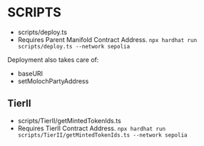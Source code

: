 # SCRIPTS

* scripts/deploy.ts
* Requires Parent Manifold Contract Address.
``` npx hardhat run scripts/deploy.ts --network sepolia ```

Deployment also takes care of:

* baseURI
* setMolochPartyAddress

## TierII

* scripts/TierII/getMintedTokenIds.ts
* Requires TierII Contract Address.
``` npx hardhat run scripts/TierII/getMintedTokenIds.ts --network sepolia ```
